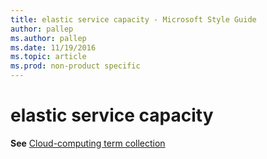 ```yaml
---
title: elastic service capacity - Microsoft Style Guide
author: pallep
ms.author: pallep
ms.date: 11/19/2016
ms.topic: article
ms.prod: non-product specific
---
```


# elastic service capacity

**See** [Cloud-computing term collection](/style-guide/a-z-word-list-term-collections/term-collections/cloud-computing-terms)

